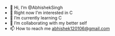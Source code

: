 - 👋 Hi, I’m @AbhishekSingh
- 👀 Right now I'm interested in C
- 🌱 I’m currently learning C
- 💞️ I’m collaborating with my better self
- 📫 How to reach me abhishek120106@gmail.com
